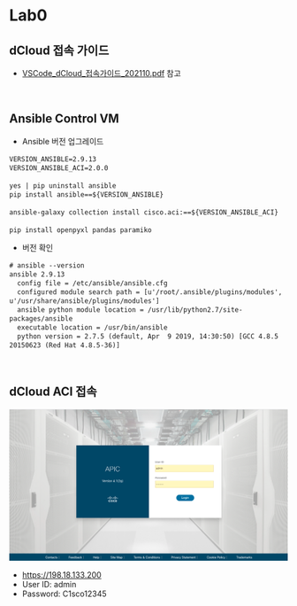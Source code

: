 # Lab0

## dCloud 접속 가이드
- [VSCode_dCloud_접속가이드_202110.pdf](./VSCode_dCloud_접속가이드_202110.pdf) 참고

<br>

## Ansible Control VM
- Ansible 버전 업그레이드
```
VERSION_ANSIBLE=2.9.13 
VERSION_ANSIBLE_ACI=2.0.0 

yes | pip uninstall ansible
pip install ansible==${VERSION_ANSIBLE}

ansible-galaxy collection install cisco.aci:==${VERSION_ANSIBLE_ACI} 

pip install openpyxl pandas paramiko
```

- 버전 확인
```
# ansible --version
ansible 2.9.13
  config file = /etc/ansible/ansible.cfg
  configured module search path = [u'/root/.ansible/plugins/modules', u'/usr/share/ansible/plugins/modules']
  ansible python module location = /usr/lib/python2.7/site-packages/ansible
  executable location = /usr/bin/ansible
  python version = 2.7.5 (default, Apr  9 2019, 14:30:50) [GCC 4.8.5 20150623 (Red Hat 4.8.5-36)]
```

<br>

## dCloud ACI 접속
![](../images/lab0_aci.png)
- https://198.18.133.200
- User ID: admin
- Password: C1sco12345